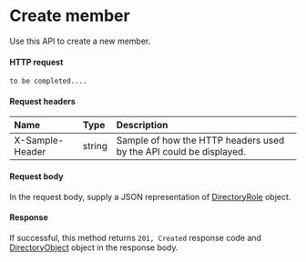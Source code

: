 # Create member

Use this API to create a new member.
#### HTTP request
```http
to be completed....
```
#### Request headers
| Name       | Type | Description|
|:---------------|:--------|:----------|
| X-Sample-Header  | string  | Sample of how the HTTP headers used by the API could be displayed.|

#### Request body
In the request body, supply a JSON representation of [DirectoryRole]('../api/directoryrole.md') object.


#### Response
If successful, this method returns `201, Created` response code and [DirectoryObject](../resources/directoryobject.md) object in the response body.
